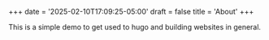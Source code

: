 +++
date = '2025-02-10T17:09:25-05:00'
draft = false
title = 'About'
+++

This is a simple demo to get used to hugo and building websites in general.